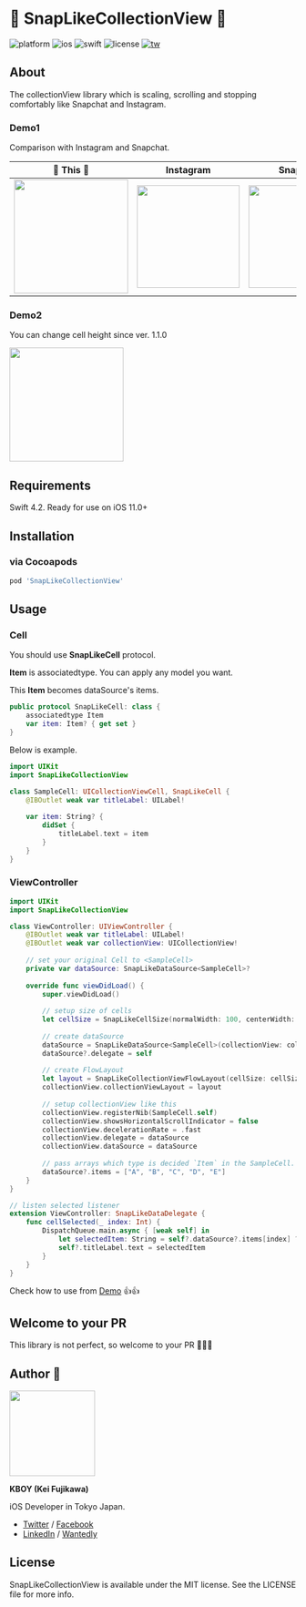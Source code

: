 # 👻 SnapLikeCollectionView 👻 

![platform](https://img.shields.io/badge/platform-ios-blue.svg) ![ios](https://img.shields.io/badge/ios-11.0%2B-blue.svg) ![swift](https://img.shields.io/badge/swift-4.2-orange.svg) ![license](https://img.shields.io/badge/license-MIT-lightgrey.svg)
<a href="https://twitter.com/kboy_silvergym">![tw](https://img.shields.io/badge/twitter-%40kboy__silvergym-blue.svg)</a>

## About

The collectionView library which is scaling, scrolling and stopping comfortably like Snapchat and Instagram.

### Demo1

Comparison with Instagram and Snapchat.

|👻 This 👻|Instagram|Snapchat|
|:-:|:-:|:-:|
|<img src="Images/this.gif" width=200>|<img src="Images/instagram.gif" width=180>|<img src="Images/snapchat.gif" width=180>|

### Demo2

You can change cell height since ver. 1.1.0

<img src="Images/demo2.gif" width=200>


## Requirements
Swift 4.2. Ready for use on iOS 11.0+

## Installation

### via Cocoapods

```ruby
pod 'SnapLikeCollectionView'
```

## Usage

### Cell

You should use **SnapLikeCell** protocol.

**Item** is associatedtype. You can apply any model you want.

This **Item** becomes dataSource's items.

```swift
public protocol SnapLikeCell: class {
    associatedtype Item
    var item: Item? { get set }
}
```

Below is example.

```swift
import UIKit
import SnapLikeCollectionView

class SampleCell: UICollectionViewCell, SnapLikeCell {
    @IBOutlet weak var titleLabel: UILabel!
    
    var item: String? {
        didSet {
            titleLabel.text = item
        }
    }
}
```

### ViewController

```swift
import UIKit
import SnapLikeCollectionView

class ViewController: UIViewController {
    @IBOutlet weak var titleLabel: UILabel!
    @IBOutlet weak var collectionView: UICollectionView!
    
    // set your original Cell to <SampleCell>
    private var dataSource: SnapLikeDataSource<SampleCell>?
    
    override func viewDidLoad() {
        super.viewDidLoad()
        
        // setup size of cells
        let cellSize = SnapLikeCellSize(normalWidth: 100, centerWidth: 160)
        
        // create dataSource
        dataSource = SnapLikeDataSource<SampleCell>(collectionView: collectionView, cellSize: cellSize)
        dataSource?.delegate = self
        
        // create FlowLayout
        let layout = SnapLikeCollectionViewFlowLayout(cellSize: cellSize)
        collectionView.collectionViewLayout = layout
        
        // setup collectionView like this
        collectionView.registerNib(SampleCell.self)
        collectionView.showsHorizontalScrollIndicator = false
        collectionView.decelerationRate = .fast
        collectionView.delegate = dataSource
        collectionView.dataSource = dataSource
        
        // pass arrays which type is decided `Item` in the SampleCell.
        dataSource?.items = ["A", "B", "C", "D", "E"]
    }
}

// listen selected listener
extension ViewController: SnapLikeDataDelegate {
    func cellSelected(_ index: Int) {
        DispatchQueue.main.async { [weak self] in
            let selectedItem: String = self?.dataSource?.items[index] ?? ""
            self?.titleLabel.text = selectedItem
        }
    }
}
```

Check how to use from [Demo](https://github.com/kboy-silvergym/SnapLikeCollectionView/tree/master/Demo) 👍👍

## Welcome to your PR
This library is not perfect, so welcome to your PR 🤲🤲🤲

## Author 👻

<img src ="https://avatars3.githubusercontent.com/u/17683316?s=460&v=4" width=150>

**KBOY (Kei Fujikawa)**

iOS Developer in Tokyo Japan.

- [Twitter](https://twitter.com/kboy_silvergym) / [Facebook](https://www.facebook.com/kei.fujikawa1)
- [LinkedIn](https://www.linkedin.com/in/kei-fujikawa) / [Wantedly](https://www.wantedly.com/users/17820205)

## License

SnapLikeCollectionView is available under the MIT license. See the LICENSE file for more info.
